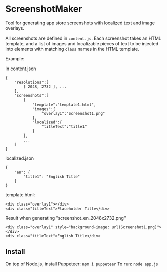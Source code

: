 # ScreenshotMaker

Tool for generating app store screenshots with localized text and image overlays.

All screenshots are defined in `content.js`. Each screenshot takes an HTML template, and a list of images and localizable pieces of text to be injected into elements with matching `class` names in the HTML template.

Example:

In content.json
```
{
    "resolutions":[
        [ 2048, 2732 ], ...
    ],
    "screenshots":[
        {
            "template":"template1.html",
            "images":{
                "overlay1":"Screenshot1.png"
            },
            "localized":{
                "titleText":"title1"
            }
        },
        ...
    ]
}
```

localized.json
```
{
    "en": {
        "title1": "English Title"
    }
}
```

template.html:
```
<div class="overlay1"></div>
<div class="titleText">Placeholder Title</div>
```

Result when generating "screenshot_en_2048x2732.png"
```
<div class="overlay1" style="background-image: url(Screenshot1.png)"></div>
<div class="titleText">English Title</div>
```

## Install

On top of Node.js, install Puppeteer: `npm i puppeteer`
To run: `node app.js`
